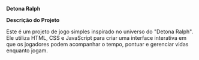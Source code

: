 **Detona Ralph**

**Descrição do Projeto**


Este é um projeto de jogo simples inspirado no universo do "Detona Ralph". Ele utiliza HTML, CSS e JavaScript para criar uma interface interativa em que os jogadores podem acompanhar o tempo, pontuar e gerenciar vidas enquanto jogam.
